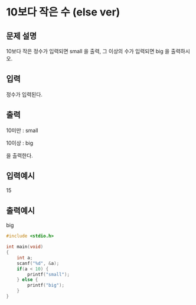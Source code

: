 # 10보다 작은 수 (else ver)

## 문제 설명
10보다 작은 정수가 입력되면 small 을 출력, 그 이상의 수가 입력되면 big 을 출력하시오.

## 입력
정수가 입력된다.

## 출력
10미만 : small 

10이상 : big 

을 출력한다.

## 입력예시
15

## 출력예시
big

```c
#include <stdio.h>

int main(void)
{
    int a;
    scanf("%d", &a);
    if(a < 10) {
        printf("small");
    } else {
        printf("big");
    }
}
